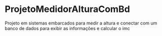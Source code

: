 # ProjetoMedidorAlturaComBd
Projeto em sistemas embarcados para medir a altura e conectar com um banco de dados para exibir as informações e calcular o imc
